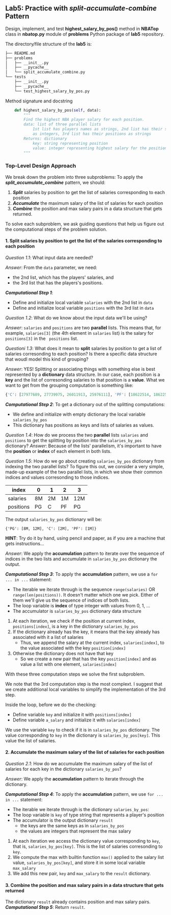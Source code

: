 ## Lab5: Practice with _split-accumulate-combine_ Pattern
Design, implement, and test __highest_salary_by_pos()__ method in __NBATop__ class in __nbatop.py__ module of __problems__ Python package of __lab5__ repository.

The directory/file structure of the __lab5__ is:
```bash
├── README.md
├── problems
│   ├── __init__.py
│   ├── __pycache__
│   └── split_accumulate_combine.py
└── tests
    ├── __init__.py
    ├── __pycache__
    └── test_highest_salary_by_pos.py
```

Method signature and docstring
```python
    def highest_salary_by_pos(self, data):
        """
        Find the highest NBA player salary for each position.
        data: list of three parallel lists
            1st list has players names as strings, 2nd list has their salaries
            as integers, 3rd list has their positions as strings
        Returns: dictionary
            key: string representing position
            value: integer representing highest salary for the position
        """
```

### Top-Level Design Approach
We break down the problem into three subproblems:
To apply the ___split_accumulate_combine___ pattern, we should:
1. ___Split___ salaries by position to get the list of salaries corresponding to each position
2. ___Accumulate___ the maximum salary of the list of salaries for each position
3. ___Combine___ the position and max salary pairs in a data structure that gets returned.

To solve each subproblem, we ask guiding questions that help us figure out the computational steps of the problem solution.

#### 1. Split salaries by position to get the list of the salaries corresponding to each position

_Question 1.1_: What input data are needed?

_Answer_: From the ```data``` parameter, we need:
* the 2nd list, which has the players' salaries, and
* the 3rd list that has the players's positions.

___Computational Step 1___:
* Define and initialize local variable ```salaries``` with the 2nd list in ```data```
* Define and initialize local variable ```positions``` with the 3rd list in ```data```

_Question 1.2_: What do we know about the input data we'll be using?

_Answer_: ```salaries``` and ```positions``` are two __parallel__ lists. This means that, for example, ```salaries[3]``` (the 4th element in ```salaries``` list) is the salary for ```positions[3]``` in the ``` positions``` list.

_Questioni 1.3_: What does it mean to __split__ salaries by position to get a list of salaries corresonding to each position? Is there a specific data structure that woudl model this kind of grouping?

_Answer_: YES! Splitting or associating things with something else is best represented by a __dictionary__ data structure. In our case, each position is a __key__ and the list of corresonding salaries to that position is a __value__. What we want to get from the grouping computation is something like:
```python
{'C': [27977689, 27739975, 26011913, 25976111], 'PF': [18622514, 18622514], ...}
```

___Computational Step 2___: To get a dictionary out of the splitting computations:
* We define and initialize with empty dictionary the local variable ```salaries_by_pos```
* This dictionary has positions as keys and lists of salaries as values.

_Question 1.4_: How do we process the two __parallel__ lists ```salaries``` and ```positions``` to get the splitting by position into the ```salaries_by_pos``` dictionary?
_Answer_: Because of the lists' parallelism, it's important to have the __position__
or __index__ of each element in both lists.

_Question 1.5_: How do we go about creating ```salaries_by_pos``` dictionary  from indexing the two  parallel lists? To figure this out, we consider a very simple, made-up example of the two parallel lists, in which we show their common indices and values corresonding to those indices.

 index | 0 | 1 | 2 | 3
-------| - | - | - | -
salaries | 8M | 2M | 1M | 12M
positions | PG | C |  PF | PG

The output ```salaries_by_pos``` dictionary will be:
```
{'PG': [8M, 12M], 'C': [2M], 'PF': [1M]}
```

__HINT__: Try do it by hand, using pencil and paper, as if you are a machine that gets instructions...

_Answer_: We apply the __accumulation__ pattern to iterate over the sequence of indices in the two lists and accumulate in ```salaries_by_pos``` dictionary the output.  

___Computational Step 3___:
To apply the __accumulation__ pattern, we use a ```for ... in ...``` statement:
* The iterable we iterate through is the sequence ```range(salaries)``` OR ```range(len(positions))```. It doesn't matter which one we pick. Either of them we'll give us the sequence of indices of both lists.
* The loop variable is __index__ of type integer with values from 0, 1, ...
* The accumulator is ```salaries_by_pos``` dictionary data structure

1. At each iteration, we check if the position at current index, ```positions[index]```, is a key in the dictionary ```salaries_by_pos```
2. If the dictionary already has the key, it means that the key already has associated with it a list of salaries
    * Thus, we append the salary at the current index, ```salaries[index]```, to the value associated with the key ```position[index]```
3. Otherwise the dictionary does not have that key
    * So we create a new pair that has the key ```position[index]``` and as value a list with one element, ```salaries[index]```

With these three computation steps we solve the first subproblem.

We note that the 3rd computation step is the most complext. I suggest that we create additional local variables to simplify the implementation of the 3rd step.

Inside the loop, before we do the checking:
* Define variable ```key``` and initialize it with ```positions[index]```
* Define variable ```a_salary``` and initialize it with ```salaries[index]```

We use the variable ```key``` to check if it is in ```salaries_by_pos``` dictionary.
The value corresponding to ```key``` in the dictionary is ```salaries_by_pos[key]```. This value the list of salaries.

#### 2. Accumulate the maximum salary of the list of salaries for each position
_Question 2.1_: How do we accumulate the maximum salary of the list of salaries for each key in the dictionary ```salaries_by_pos```?

_Answer_: We apply the __accumulation__ pattern to iterate through the dictionary.

___Computational Step 4___:
To apply the __accumulation__ pattern, we use ```for ... in ...``` statement:
* The iterable we iterate through is the dictionary ```salaries_by_pos```:
* The loop variable is ```key``` of type string that represents a player's position
* The accumulator is the output dictionary ```result```
    * the keys are the same keys as in ```salaries_by_pos```
    * the values are integers that represent the max salary

1. At each iteration we access the dictionary value corresponding to ```key```, that is, ```salaries_by_pos[key]```. This is the list of salaries corresonding to ```key```.
2. We compute the max with builtin function ```max()``` applied to the salary list value, ```salaries_by_pos[key]```, and store it in some local variable ```max_salary```
3. We add this new pair, ```key``` and ```max_salary``` to the ```result``` dictionary.

#### 3. Combine the position and max salary pairs in a data structure that gets returned
The dictionary ```result``` already contains position and max salary pairs.
___Computational Step 5___:
Return ```result```.
